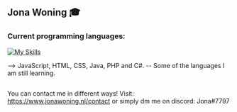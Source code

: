 ## Jona Woning 🎓

### Current programming languages:

[![My Skills](https://skills.thijs.gg/icons?i=js,html,css,java,php,c#&theme=light)](https://skills.thijs.gg)

--> JavaScript, HTML, CSS, Java, PHP and C#.
-- Some of the languages I am still learning.

##
You can contact me in different ways!
Visit: https://www.jonawoning.nl/contact or simply dm me on discord: Jona#7797

